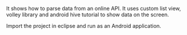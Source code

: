It shows how to parse data from an online API.
It uses custom list view, volley library and android hive tutorial to show data on the screen.

Import the project in eclipse and run as an Android application.
